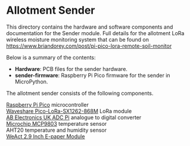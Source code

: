 # Allotment Sender

This directory contains the hardware and software components and documentation for the Sender module. Full details for the allotment LoRa wireless moisture monitoring system that can be found on https://www.briandorey.com/post/pi-pico-lora-remote-soil-monitor

Below is a summary of the contents:

- **Hardware**: PCB files for the sender hardware.
- **sender-firmware**: Raspberry Pi Pico firmware for the sender in MicroPython.

The allotment sender consists of the following components.

[Raspberry Pi Pico](https://www.raspberrypi.com/documentation/microcontrollers/pico-series.html#pico-1-family) microcontroller  
[Waveshare Pico-LoRa-SX1262-868M](https://www.waveshare.com/wiki/Pico-LoRa-SX1262-868M) LoRa module  
[AB Electronics UK ADC Pi](https://www.abelectronics.co.uk/p/69/adc-pi) analogue to digital converter  
[Microchip MCP9803](https://www.microchip.com/en-us/product/MCP9803) temperature sensor  
AHT20 temperature and humidity sensor  
[WeAct 2.9 Inch E-paper Module](https://www.aliexpress.com/item/1005004644515880.html)